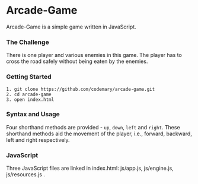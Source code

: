 Arcade-Game
===============================

Arcade-Game is a simple game written in JavaScript.

### The Challenge
There is one player and various enemies in this game. The player has to cross the road safely without being eaten by the enemies.

### Getting Started
```
1. git clone https://github.com/codemary/arcade-game.git
2. cd arcade-game
3. open index.html
```

### Syntax and Usage
Four shorthand methods are provided - `up`, `down`, `left` and `right`. These shorthand methods aid the movement of the player, i.e., forward, backward, left and right respectively.

### JavaScript
Three JavaScript files are linked in index.html: js/app.js, js/engine.js, js/resources.js .
